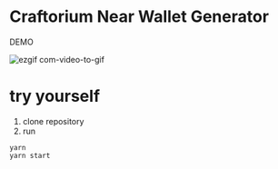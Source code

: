 # Craftorium Near Wallet Generator

DEMO

![ezgif com-video-to-gif](https://github.com/Dmytro-Shashkevych/near-wallet-generator/assets/58668238/84b6a62a-6145-472a-a912-c3a84fe18613)

# try yourself

1) clone repository
2) run

```
yarn
yarn start
```
